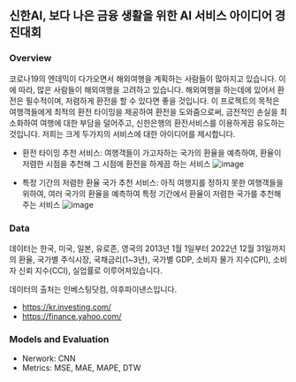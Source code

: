 ## 신한AI, 보다 나은 금융 생활을 위한 AI 서비스 아이디어 경진대회


### Overview
코로나19의 엔데믹이 다가오면서 해외여행을 계획하는 사람들이 많아지고 있습니다. 이에 따라, 많은 사람들이 해외여행을 고려하고 있습니다. 해외여행을 하는데에 있어서 환전은 필수적이며, 저렴하게 환전을 할 수 있다면 좋을 것입니다.
이 프로젝트의 목적은 여행객들에게 최적의 환전 타이밍을 제공하여 환전을 도와줌으로써, 금전적인 손실을 최소화하여 여행에 대한 부담을 덜어주고, 신한은행의 환전서비스를 이용하게끔 유도하는 것입니다.
저희는 크게 두가지의 서비스에 대한 아이디어를 제시합니다.

- 환전 타이밍 추천 서비스: 여행객들이 가고자하는 국가의 환율을 예측하여, 환율이 저렴한 시점을 추천해 그 시점에 환전을 하게끔 하는 서비스
![image](https://github.com/kangmincho1/ShinhanAI-competition/assets/72463778/19663055-448e-42dc-a13a-9a4ca77024e0)

- 특정 기간의 저렴한 환율 국가 추천 서비스: 아직 여행지를 정하지 못한 여행객들을 위하여, 여러 국가의 환율을 예측하여 특정 기간에서 환율이 저렴한 국가를 추천해주는 서비스
![image](https://github.com/kangmincho1/ShinhanAI-competition/assets/72463778/d507cefe-aa5d-455f-9ac1-63e04d8b43c1)

### Data
데이터는 한국, 미국, 일본, 유로존, 영국의 2013년 1월 1일부터 2022년 12월 31일까지의 환율, 국가별 주식시장, 국채금리(1~3년), 국가별 GDP, 소비자 물가 지수(CPI), 소비자 신뢰 지수(CCI), 실업률로 이루어져있습니다.

데이터의 출처는 인베스팅닷컴, 야후파이낸스입니다.
- https://kr.investing.com/
- https://finance.yahoo.com/

### Models and Evaluation
- Nerwork: CNN
- Metrics: MSE, MAE, MAPE, DTW
